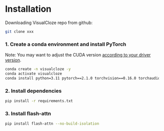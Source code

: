 # Installation

Downloading VisualCloze repo from github:

```bash
git clone xxx
```

### 1. Create a conda environment and install PyTorch

Note: You may want to adjust the CUDA version [according to your driver version](https://docs.nvidia.com/deploy/cuda-compatibility/#default-to-minor-version).

```bash
conda create -n visualcloze -y
conda activate visualcloze
conda install python=3.11 pytorch==2.1.0 torchvision==0.16.0 torchaudio==2.1.0 pytorch-cuda=12.1 -c pytorch -c nvidia -y
```

### 2. Install dependencies

```bash
pip install -r requirements.txt
```

### 3. Install flash-attn

```bash
pip install flash-attn --no-build-isolation
```